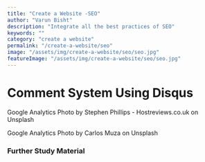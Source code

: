 ```yaml
---
title: "Create a Website -SEO"
author: "Varun Bisht"
description: "Integrate all the best practices of SEO"
keywords: ""
category: "create a website"
permalink: "/create-a-website/seo"
image: "/assets/img/create-a-website/seo/seo.jpg"
featureImage: "/assets/img/create-a-website/seo/seo.jpg"
---
```

# Comment System Using Disqus
Google Analytics
Photo by Stephen Phillips - Hostreviews.co.uk on Unsplash

Google Analytics
Photo by Carlos Muza on Unsplash

### Further Study Material
